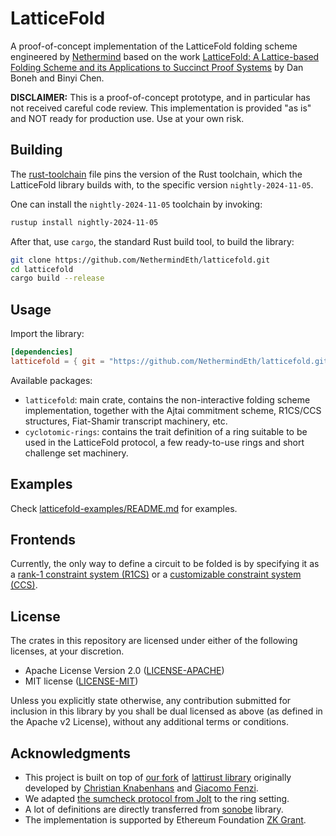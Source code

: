 # LatticeFold

A proof-of-concept implementation of the LatticeFold folding scheme engineered by [Nethermind](nethermind.io) based on the work 
[LatticeFold: A Lattice-based Folding Scheme and its Applications to Succinct Proof Systems](https://eprint.iacr.org/2024/257) by Dan Boneh and Binyi Chen.

**DISCLAIMER:** This is a proof-of-concept prototype, and in particular has not received careful code review. This implementation is provided "as is" and NOT ready for production use. Use at your own risk.

## Building

The [rust-toolchain](https://github.com/NethermindEth/latticefold/blob/main/rust-toolchain) file pins the version of the Rust toolchain, which the LatticeFold library builds with, to the specific version `nightly-2024-11-05`.

One can install the `nightly-2024-11-05` toolchain by invoking:
```bash
rustup install nightly-2024-11-05
```

After that, use `cargo`, the standard Rust build tool, to build the library:

```bash
git clone https://github.com/NethermindEth/latticefold.git
cd latticefold
cargo build --release
```

## Usage
Import the library:
```toml
[dependencies]
latticefold = { git = "https://github.com/NethermindEth/latticefold.git", package = "latticefold" }
```

Available packages:
- `latticefold`: main crate, contains the non-interactive folding scheme implementation, together with the Ajtai commitment scheme, R1CS/CCS structures, Fiat-Shamir transcript machinery, etc.
- `cyclotomic-rings`: contains the trait definition of a ring suitable to be used in the LatticeFold protocol, a few ready-to-use rings and short challenge set machinery.

## Examples

Check [latticefold-examples/README.md](examples/README.md) for examples.

## Frontends

Currently, the only way to define a circuit to be folded is by specifying it as a [rank-1 constraint system (R1CS)](https://github.com/NethermindEth/latticefold/blob/main/latticefold/src/arith/r1cs.rs) or a [customizable constraint system (CCS)](https://github.com/NethermindEth/latticefold/blob/main/latticefold/src/arith.rs).

## License
The crates in this repository are licensed under either of the following licenses, at your discretion.

* Apache License Version 2.0 ([LICENSE-APACHE](LICENSE-APACHE))
* MIT license ([LICENSE-MIT](LICENSE-MIT))

Unless you explicitly state otherwise, any contribution submitted for inclusion in this library by you shall be dual licensed as above (as defined in the Apache v2 License), without any additional terms or conditions.

## Acknowledgments

- This project is built on top of [our fork](https://github.com/NethermindEth/stark-rings) of [lattirust library](https://github.com/cknabs/lattirust) originally developed by [Christian Knabenhans](https://github.com/cknabs) and [Giacomo Fenzi](https://github.com/WizardOfMenlo). 
- We adapted [the sumcheck protocol from Jolt](https://github.com/a16z/jolt/blob/fa45507aaddb1815bafd54332e4b14173a7f8699/jolt-core/src/subprotocols/sumcheck.rs#L35) to the ring setting. 
- A lot of definitions are directly transferred from [sonobe](https://github.com/privacy-scaling-explorations/sonobe) library. 
- The implementation is supported by Ethereum Foundation [ZK Grant](https://blog.ethereum.org/2024/06/25/zk-grants-round-announce).
